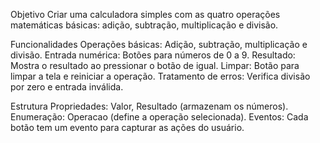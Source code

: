 Objetivo
Criar uma calculadora simples com as quatro operações matemáticas básicas: adição, subtração, multiplicação e divisão.

Funcionalidades
Operações básicas: Adição, subtração, multiplicação e divisão.
Entrada numérica: Botões para números de 0 a 9.
Resultado: Mostra o resultado ao pressionar o botão de igual.
Limpar: Botão para limpar a tela e reiniciar a operação.
Tratamento de erros: Verifica divisão por zero e entrada inválida.

Estrutura
Propriedades: Valor, Resultado (armazenam os números).
Enumeração: Operacao (define a operação selecionada).
Eventos: Cada botão tem um evento para capturar as ações do usuário.

